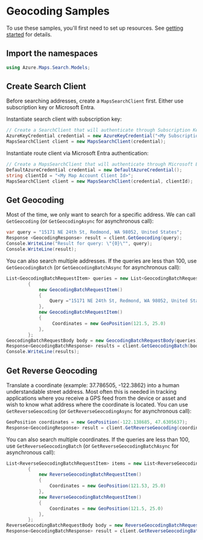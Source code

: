 # Geocoding Samples

To use these samples, you'll first need to set up resources. See [getting started](https://github.com/Azure/azure-sdk-for-net/tree/main/sdk/maps/Azure.Maps.Search#getting-started) for details.

## Import the namespaces

```C# Snippet:SearchImportNamespaces
using Azure.Maps.Search.Models;
```

## Create Search Client

Before searching addresses, create a `MapsSearchClient` first. Either use subscription key or Microsoft Entra.

Instantiate search client with subscription key:

```C# Snippet:InstantiateSearchClientViaSubscriptionKey
// Create a SearchClient that will authenticate through Subscription Key (Shared key)
AzureKeyCredential credential = new AzureKeyCredential("<My Subscription Key>");
MapsSearchClient client = new MapsSearchClient(credential);
```

Instantiate route client via Microsoft Entra authentication:

```C# Snippet:InstantiateSearchClientViaMicrosoftEntra
// Create a MapsSearchClient that will authenticate through Microsoft Entra
DefaultAzureCredential credential = new DefaultAzureCredential();
string clientId = "<My Map Account Client Id>";
MapsSearchClient client = new MapsSearchClient(credential, clientId);
```

## Get Geocoding

Most of the time, we only want to search for a specific address. We can call `GetGeocoding` (or `GetGeocodingAsync` for asynchronous call):

```C# Snippet:GetGeocoding
var query = "15171 NE 24th St, Redmond, WA 98052, United States";
Response <GeocodingResponse> result = client.GetGeocoding(query);
Console.WriteLine("Result for query: \"{0}\"", query);
Console.WriteLine(result);
```

You can also search multiple addresses. If the queries are less than 100, use `GetGeocodingBatch` (or `GetGeocodingBatchAsync` for asynchronous call):

```C# Snippet:GetGeocodingBatch
List<GeocodingBatchRequestItem> queries = new List<GeocodingBatchRequestItem>
        {
            new GeocodingBatchRequestItem()
            {
                Query ="15171 NE 24th St, Redmond, WA 98052, United States"
            },
            new GeocodingBatchRequestItem()
            {
                 Coordinates = new GeoPosition(121.5, 25.0)
            },
        };
GeocodingBatchRequestBody body = new GeocodingBatchRequestBody(queries);
Response<GeocodingBatchResponse> results = client.GetGeocodingBatch(body);
Console.WriteLine(results);
```

## Get Reverse Geocoding

Translate a coordinate (example: 37.786505, -122.3862) into a human understandable street address. Most often this is needed in tracking applications where you receive a GPS feed from the device or asset and wish to know what address where the coordinate is located. You can use `GetReverseGeocoding` (or `GetReverseGeocodingAsync` for asynchronous call):


```C# Snippet:GetReverseGeocoding
GeoPosition coordinates = new GeoPosition(-122.138685, 47.6305637);
Response<GeocodingResponse> result = client.GetReverseGeocoding(coordinates);
```

You can also search multiple coordinates. If the queries are less than 100, use `GetReverseGeocodingBatch` (or `GetReverseGeocodingBatchAsync` for asynchronous call):

```C# Snippet:GetReverseGeocodingBatch
List<ReverseGeocodingBatchRequestItem> items = new List<ReverseGeocodingBatchRequestItem>
        {
            new ReverseGeocodingBatchRequestItem()
            {
                Coordinates = new GeoPosition(121.53, 25.0)
            },
            new ReverseGeocodingBatchRequestItem()
            {
                Coordinates = new GeoPosition(121.5, 25.0)
            },
        };
ReverseGeocodingBatchRequestBody body = new ReverseGeocodingBatchRequestBody(items);
Response<GeocodingBatchResponse> result = client.GetReverseGeocodingBatch(body);
```
